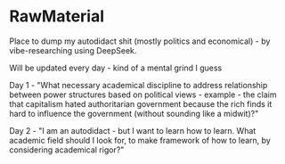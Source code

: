 # RawMaterial
Place to dump my autodidact shit (mostly politics and economical) - by vibe-researching using DeepSeek.

Will be updated every day - kind of a mental grind I guess

Day 1 - "What necessary academical discipline to address relationship between power structures based on political views - example - the claim that capitalism hated authoritarian government because the rich finds it hard to influence the government (without sounding like a midwit)?"

Day 2 - "I am an autodidact - but I want to learn how to learn. What academic field should I look for, to make framework of how to learn, by considering academical rigor?"
